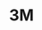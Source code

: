 ---
facebook: https://facebook.com/3M
instagram: https://instagram.com/3M
linkedin: https://linkedin.com/company/3m
logohandle: 3m
sort: 3m
title: 3M
twitter: https://x.com/3M
website: https://www.3m.com/
wikipedia: https://en.wikipedia.org/wiki/3M
youtube: https://youtube.com/3M
---